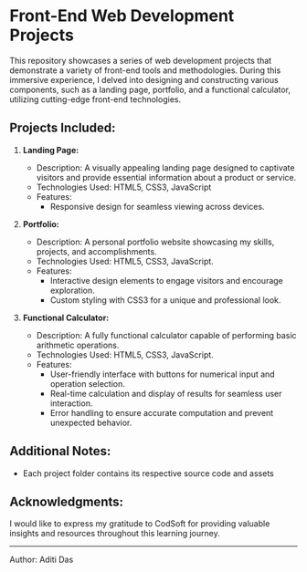 # Front-End Web Development Projects

This repository showcases a series of web development projects that demonstrate a variety of front-end tools and methodologies. During this immersive experience, I delved into designing and constructing various components, such as a landing page, portfolio, and a functional calculator, utilizing cutting-edge front-end technologies.

## Projects Included:

1. **Landing Page:**
    - Description: A visually appealing landing page designed to captivate visitors and provide essential information about a product or service.
    - Technologies Used: HTML5, CSS3, JavaScript
    - Features:
        - Responsive design for seamless viewing across devices.

2. **Portfolio:**
    - Description: A personal portfolio website showcasing my skills, projects, and accomplishments.
    - Technologies Used: HTML5, CSS3, JavaScript.
    - Features:
        - Interactive design elements to engage visitors and encourage exploration.
        - Custom styling with CSS3 for a unique and professional look.

3. **Functional Calculator:**
    - Description: A fully functional calculator capable of performing basic arithmetic operations.
    - Technologies Used: HTML5, CSS3, JavaScript.
    - Features:
        - User-friendly interface with buttons for numerical input and operation selection.
        - Real-time calculation and display of results for seamless user interaction.
        - Error handling to ensure accurate computation and prevent unexpected behavior.


## Additional Notes:

- Each project folder contains its respective source code and assets

## Acknowledgments:

I would like to express my gratitude to CodSoft for providing valuable insights and resources throughout this learning journey.

---

Author: Aditi Das 



